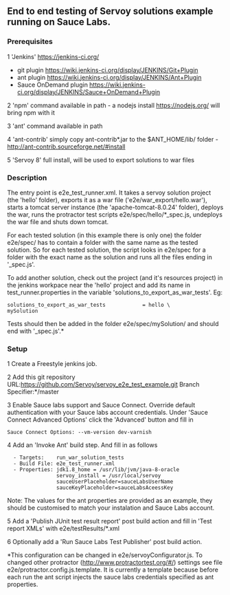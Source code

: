 ## End to end testing of Servoy solutions example running on Sauce Labs.

### Prerequisites 

1 'Jenkins' https://jenkins-ci.org/
  - git plugin https://wiki.jenkins-ci.org/display/JENKINS/Git+Plugin
  - ant plugin https://wiki.jenkins-ci.org/display/JENKINS/Ant+Plugin
  - Sauce OnDemand plugin https://wiki.jenkins-ci.org/display/JENKINS/Sauce+OnDemand+Plugin

2 'npm' command available in path - a nodejs install https://nodejs.org/ will bring npm with it

3 'ant' command available in path

4 'ant-contrib' simply copy ant-contrib*.jar to the $ANT_HOME/lib/ folder - http://ant-contrib.sourceforge.net/#install

5 'Servoy 8' full install, will be used to export solutions to war files

### Description

The entry point is e2e_test_runner.xml. It takes a servoy solution project (the 'hello' folder), exports it as a war file ('e2e/war_export/hello.war'), starts a tomcat server instance (the 'apache-tomcat-8.0.24' folder),  deploys the war, runs the protractor test scripts e2e/spec/hello/*_spec.js, undeploys the war file and shuts down tomcat.

For each tested solution (in this example there is only one) the folder e2e/spec/ has to contain a folder with the same name as the tested solution. So for each tested solution, the script looks in e2e/spec for a folder with the exact name as the solution and runs all the files ending in '_spec.js'.

To add another solution, check out the project (and it's resources project) in the jenkins workpace near the 'hello' project and add its name in test_runner.properties in the variable 'solutions_to_export_as_war_tests'. Eg:

```
solutions_to_export_as_war_tests			= hello \
mySolution
```

Tests should then be added in the folder e2e/spec/mySolution/ and should end with '_spec.js'.*



### Setup

1 Create a Freestyle jenkins job.

2 Add this git repository URL:https://github.com/Servoy/servoy_e2e_test_example.git Branch Specifier:*/master

3 Enable Sauce labs support and Sauce Connect. Override default authentication with your Sauce labs account credentials. Under 'Sauce Connect Advanced Options' click the 'Advanced' button and fill in 
```
Sauce Connect Options: --vm-version dev-varnish
```

4 Add an 'Invoke Ant' build step. And fill in as follows
```
  - Targets: 	run_war_solution_tests
  - Build File: e2e_test_runner.xml
  - Properties: jdk1.8_home = /usr/lib/jvm/java-8-oracle
				servoy_install = /usr/local/servoy
				sauceUserPlaceholder=sauceLabsUserName
				sauceKeyPlaceholder=sauceLabsAceessKey
```
Note: The values for the ant properties are provided as an example, they should be customised to match your instalation and Sauce Labs account.

5 Add a 'Publish JUnit test result report' post build action and fill in 'Test report XMLs' with 
e2e/testResults/*.xml

6 Optionally add a 'Run Sauce Labs Test Publisher' post build action.

*This configuration can be changed in e2e/servoyConfigurator.js. To changed other protractor (http://www.protractortest.org/#/) settings see file e2e/protractor.config.js.template. It is currently a template because before each run the ant script injects the sauce labs credentials specified as ant properties.